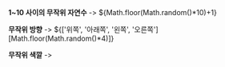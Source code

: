 **1~10 사이의 무작위 자연수** -> ${Math.floor(Math.random()*10)+1}

**무작위 방향** -> ${['위쪽', '아래쪽', '왼쪽', '오른쪽'][Math.floor(Math.random()*4)]}

**무작위 색깔** -> <span style="color:#${['ff0000', '00ff00', '0000ff'][Math.floor(Math.random()*3)]};"></span>
